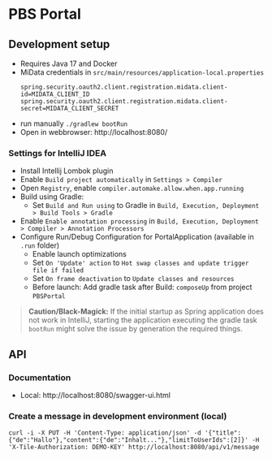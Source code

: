 # PBS Portal

## Development setup

* Requires Java 17 and Docker
* MiData credentials in `src/main/resources/application-local.properties`
   ```properties
  spring.security.oauth2.client.registration.midata.client-id=MIDATA_CLIENT_ID
  spring.security.oauth2.client.registration.midata.client-secret=MIDATA_CLIENT_SECRET
   ```
* run manually `./gradlew bootRun`
* Open in webbrowser: http://localhost:8080/

### Settings for IntelliJ IDEA

* Install Intellij Lombok plugin
* Enable `Build project automatically` in `Settings > Compiler`
* Open `Registry`, enable `compiler.automake.allow.when.app.running`
* Build using Gradle:
  * Set `Build and Run using` to Gradle in `Build, Execution, Deployment > Build Tools > Gradle`
* Enable `Enable annotation processing` in `Build, Execution, Deployment > Compiler > Annotation Processors`
* Configure Run/Debug Configuration for PortalApplication (available in `.run` folder)
    * Enable launch optimizations
    * Set `On 'Update' action` to `Hot swap classes and update trigger file if failed`
    * Set `On frame deactivation` to `Update classes and resources`
    * Before launch: Add gradle task after Build: `composeUp` from project `PBSPortal`

> **Caution/Black-Magick:** If the initial startup as Spring application does not work in IntelliJ, starting the application executing the gradle task `bootRun` might solve the issue by generation the required things.

## API

### Documentation

* Local: http://localhost:8080/swagger-ui.html

### Create a message in development environment (local)

```
curl -i -X PUT -H 'Content-Type: application/json' -d '{"title":{"de":"Hallo"},"content":{"de":"Inhalt..."},"limitToUserIds":[2]}' -H 'X-Tile-Authorization: DEMO-KEY' http://localhost:8080/api/v1/message
```
